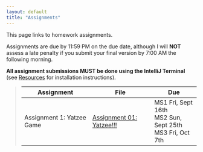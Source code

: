 ```yaml
---
layout: default
title: "Assignments"
---
```


This page links to homework assignments.

Assignments are due by 11:59 PM on the due date, although I will **NOT** assess a late penalty if you submit your final version by 7:00 AM the following morning. 

**All assignment submissions MUST be done using the IntelliJ Terminal** (see [Resources](../resources/index.html) for installation instructions).

> Assignment | File | Due
> ---------- | ---- | ---
> Assignment 1: Yatzee Game |[Assignment 01: Yatzee!!!](Assignment_01_Yatzee.pdf) |MS1 Fri, Sept 16th<br>MS2 Sun, Sept 25th<br>MS3 Fri, Oct 7th

<!--
> Assignment | File | Due
> ---------- | ---- | ---
> **Assignment 1: Yatzee Game** | [Assignment 01: Yatzee!!!] (Assignment_01_Yatzee.pdf) | MS1 Fri, Sept 16th<br>MS2 Sun, Sept 25th<br>MS3 Fri, Oct 7th



> **Assignment 1: Yatzee Game** | [Assignment 01: Yatzee!!!] (Assignment_01_Yatzee.pdf) | MS1 Fri, Sept 16th<br>MS2 Sun, Sept 25th<br>MS3 Fri, Oct 7th
> [Assignment 1: Disk Game](assign01.html) | [CS201\_Assign01\_Gradle.zip](CS201_Assign01_Gradle.zip) | MS1 Mon, Sept 6th<br>MS2 Fri, Sept 16th
> [Assignment 2: Tic Tac Toe](assign02.html) | [CS201\_Assign02\_Gradle.zip](CS201_Assign02_Gradle.zip) | MS1 Sun, Sept 26th<br>MS2 Tues, Oct 5th
> [Assignment 3: Klondike](assign03.html) |  [CS201\_Assign03\_Gradle.zip](CS201_Assign03_Gradle.zip) | MS1 Fri, Oct 15th<br>MS2 Thur, Oct 28th
> [Assignment 4: Mandelbrot Set Renderer](assign04.html) | [CS201\_Assign04\_Gradle.zip](CS201_Assign04_Gradle.zip) | MS1 due Tues, Nov 16th <br> MS2 due Thur, Dec 2nd



> [Assignment 2: Tic Tac Toe](assign02.html) | [CS201\_Assign02\_Gradle.zip](CS201_Assign02_Gradle.zip) | MS1 Thur, Mar 4th<br>MS2 Fri, Mar 12th
> [Assignment 3: Klondike](assign03.html) |  [CS201\_Assign03\_Gradle.zip](CS201_Assign03_Gradle.zip) | MS1 Wed, Mar 24th<br>MS2 Tues, Apr 6th
> [Assignment 4: Mandelbrot Set Renderer](assign04.html) | [CS201\_Assign04\_Gradle.zip](CS201_Assign04_Gradle.zip) | MS1 due Wed, Apr 21st <br> MS2 due Tues, May 4th
-->